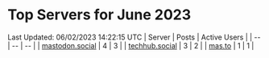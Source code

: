 # Top Servers for June 2023
Last Updated: 06/02/2023 14:22:15 UTC
| Server | Posts | Active Users |
| -- | -- | -- |
| [mastodon.social](https://mastodon.social/tags/PowerShell) | 4 | 3 |
| [techhub.social](https://techhub.social/tags/PowerShell) | 3 | 2 |
| [mas.to](https://mas.to/tags/PowerShell) | 1 | 1 |
